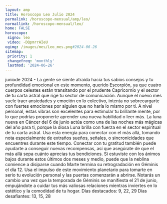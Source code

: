 ```yaml
---
layout: amp
title: Horoscopo Leo Julio 2024 
permalink: /horoscopo-mensual/amp/leo/
normallink: /horoscopo-mensual/leo/
home: FALSE
horoscopo:
 signo: leo
 video: -DQpmrrAIeU
ogimg: /images/mes/Leo_mes.png#2024-06-26
sitemap:
 priority: 1
 changefreq: 'monthly'
 lastmod: '2024-06-26'
---
```



juniode 2024 - La gente se siente atraída hacia tus sabios consejos y tu profundidad emocional en este momento, querido Escorpión, ya que cuatro cuerpos celestes están transitando por el prudente Capricornio y el sector de tu carta astral que rige tu sector de comunicación. Aunque el nuevo mes suele traer ansiedades y emoción en lo colectivo, intenta no sobrecargarte con fuertes emociones por alguien que no haría lo mismo por ti. A nivel personal, estas vibras son excelentes para estimular tu brillante mente, por lo que podrías proponerte aprender una nueva habilidad o leer más.
La luna nueva en Cáncer del 6 de junio actúa como una de las noches más mágicas del año para ti, porque la diosa Luna brilla con fuerza en el sector espiritual de tu carta astral. Usa esta energía para conectar con el más allá, tomando nota especialmente de extraños sueños, señales, o sincronicidades que encuentres durante este tiempo. Conectar con tu gratitud también puede ayudarte a conseguir nuevas recompensas, así que asegúrate de que el más allá sepa cuánto aprecias tus bendiciones.
Si estuviste con los ánimos bajos durante estos últimos dos meses y medio, puede que la neblina comience a disiparse cuando Marte termina su retrogradación en Géminis el día 12. Usa el impulso de este movimiento planetario para tomarte en serio tu evolución personal y las puertas comenzarán a abrirse. Notarás un cambio una vez que la temporada de Géminis se manifiesta el 21 de junio, empujándote a cuidar tus más valiosas relaciones mientras inviertes en lo estético y la comodidad de tu hogar.
Días destacados: 9, 22, 29
Días desafiantes: 13, 15, 28